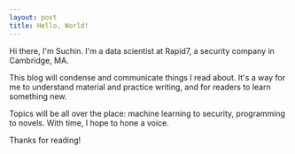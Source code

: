 ```yaml
---
layout: post
title: Hello, World!
---
```


Hi there, I'm Suchin. I'm a data scientist at Rapid7, a security company in Cambridge, MA.

This blog will condense and communicate things I read about. It's a way for me to understand
material and practice writing, and for readers to learn something new.

Topics will be all over the place: machine learning to security, programming to novels.
With time, I hope to hone a voice.

Thanks for reading!
